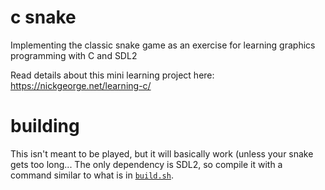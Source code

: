 # c snake

Implementing the classic snake game as an exercise for learning graphics programming with C and SDL2

Read details about this mini learning project here: https://nickgeorge.net/learning-c/

# building

This isn't meant to be played, but it will basically work (unless your snake gets too long... The only dependency is SDL2, so compile it with a command similar to what is in [`build.sh`](./build.sh). 
